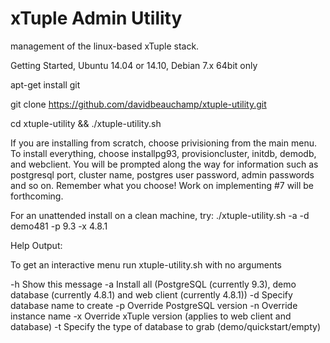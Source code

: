 # xTuple Admin Utility
management of the linux-based xTuple stack. 

Getting Started, Ubuntu 14.04 or 14.10, Debian 7.x 64bit only

apt-get install git

git clone https://github.com/davidbeauchamp/xtuple-utility.git

cd xtuple-utility && ./xtuple-utility.sh

If you are installing from scratch, choose privisioning from the main menu. To install everything, choose installpg93, provisioncluster, initdb, demodb, and webclient. You will be prompted along the way for information such as postgresql port, cluster name, postgres user password, admin passwords and so on. Remember what you choose! Work on implementing #7 will be forthcoming. 

For an unattended install on a clean machine, try: ./xtuple-utility.sh -a -d demo481 -p 9.3 -x 4.8.1

Help Output:

To get an interactive menu run xtuple-utility.sh with no arguments

  -h    Show this message
  -a    Install all (PostgreSQL (currently 9.3), demo database (currently 4.8.1) and web client (currently 4.8.1))
  -d    Specify database name to create
  -p    Override PostgreSQL version
  -n    Override instance name
  -x    Override xTuple version (applies to web client and database)
  -t    Specify the type of database to grab (demo/quickstart/empty)

